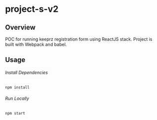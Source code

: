 # project-s-v2

## Overview
POC for running keeprz registration form using ReactJS stack.
Project is built with Webpack and babel.

## Usage
###### Install Dependencies
```sh
npm install
```

###### Run Locally
```sh
npm start
```
